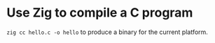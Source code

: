 # Use Zig to compile a C program

`zig cc hello.c -o hello` to produce a binary for the current platform.
